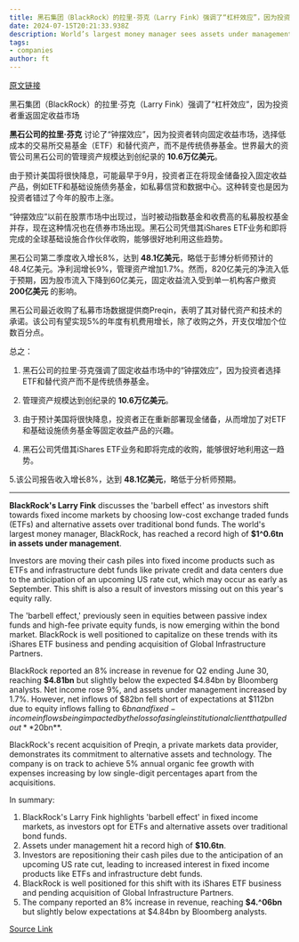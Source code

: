 ```yaml
---
title: 黑石集团（BlackRock）的拉里·芬克（Larry Fink）强调了“杠杆效应”，因为投资者重返固定收益市场
date: 2024-07-15T20:21:33.938Z
description: World’s largest money manager sees assets under management hit record high of $10.6tn
tags: 
- companies
author: ft
---
```


[原文链接](https://ft.com/content/e94bf88a-a80e-466f-8a6c-35c70c36381d)

黑石集团（BlackRock）的拉里·芬克（Larry Fink）强调了“杠杆效应”，因为投资者重返固定收益市场

**黑石公司的拉里·芬克** 讨论了“钟摆效应”，因为投资者转向固定收益市场，选择低成本的交易所交易基金（ETF）和替代资产，而不是传统债券基金。世界最大的资管公司黑石公司的管理资产规模达到创纪录的 **10.6万亿美元**。

由于预计美国将很快降息，可能最早于9月，投资者正在将现金储备投入固定收益产品，例如ETF和基础设施债务基金，如私募信贷和数据中心。这种转变也是因为投资者错过了今年的股市上涨。

“钟摆效应”以前在股票市场中出现过，当时被动指数基金和收费高的私募股权基金并存，现在这种情况也在债券市场出现。黑石公司凭借其iShares ETF业务和即将完成的全球基础设施合作伙伴收购，能够很好地利用这些趋势。

黑石公司第二季度收入增长8%，达到 **48.1亿美元**，略低于彭博分析师预计的48.4亿美元。净利润增长9%，管理资产增加1.7%。然而，820亿美元的净流入低于预期，因为股市流入下降到60亿美元，固定收益流入受到单一机构客户撤资 **200亿美元** 的影响。

黑石公司最近收购了私募市场数据提供商Preqin，表明了其对替代资产和技术的承诺。该公司有望实现5%的年度有机费用增长，除了收购之外，开支仅增加个位数百分点。

总之：

1. 黑石公司的拉里·芬克强调了固定收益市场中的“钟摆效应”，因为投资者选择ETF和替代资产而不是传统债券基金。

2. 管理资产规模达到创纪录的 **10.6万亿美元**。

3. 由于预计美国将很快降息，投资者正在重新部署现金储备，从而增加了对ETF和基础设施债务基金等固定收益产品的兴趣。

4. 黑石公司凭借其iShares ETF业务和即将完成的收购，能够很好地利用这一趋势。

5.该公司报告收入增长8%，达到 **48.1亿美元**，略低于分析师预期。

---

 **BlackRock's Larry Fink** discusses the 'barbell effect' as investors shift towards fixed income markets by choosing low-cost exchange traded funds (ETFs) and alternative assets over traditional bond funds. The world's largest money manager, BlackRock, has reached a record high of **$1^0.6tn in assets under management**.

Investors are moving their cash piles into fixed income products such as ETFs and infrastructure debt funds like private credit and data centers due to the anticipation of an upcoming US rate cut, which may occur as early as September. This shift is also a result of investors missing out on this year's equity rally.

The 'barbell effect,' previously seen in equities between passive index funds and high-fee private equity funds, is now emerging within the bond market. BlackRock is well positioned to capitalize on these trends with its iShares ETF business and pending acquisition of Global Infrastructure Partners.

BlackRock reported an 8% increase in revenue for Q2 ending June 30, reaching **$4.81bn** but slightly below the expected $4.84bn by Bloomberg analysts. Net income rose 9%, and assets under management increased by 1.7%. However, net inflows of $82bn fell short of expectations at $112bn due to equity inflows falling to $6bn and fixed-income inflows being impacted by the loss of a single institutional client that pulled out **$20bn**.

BlackRock's recent acquisition of Preqin, a private markets data provider, demonstrates its commitment to alternative assets and technology. The company is on track to achieve 5% annual organic fee growth with expenses increasing by low single-digit percentages apart from the acquisitions.

In summary:
1. BlackRock's Larry Fink highlights 'barbell effect' in fixed income markets, as investors opt for ETFs and alternative assets over traditional bond funds.
2. Assets under management hit a record high of **$10.6tn**.
3. Investors are repositioning their cash piles due to the anticipation of an upcoming US rate cut, leading to increased interest in fixed income products like ETFs and infrastructure debt funds.
4. BlackRock is well positioned for this shift with its iShares ETF business and pending acquisition of Global Infrastructure Partners.
5. The company reported an 8% increase in revenue, reaching **$4.^06bn** but slightly below expectations at $4.84bn by Bloomberg analysts.

[Source Link](https://ft.com/content/e94bf88a-a80e-466f-8a6c-35c70c36381d)

